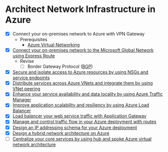 # Architect Network Infrastructure in Azure

- [x] Connect your on-premises network to Azure with VPN Gateway
    - Prerequisites
        - [Azure Virtual Networking](https://docs.microsoft.com/en-us/learn/paths/architect-migration-bcdr/)
- [x] [Connect your on-premises network to the Microsoft Global Network using Express Route](https://docs.microsoft.com/en-us/learn/modules/connect-on-premises-network-with-expressroute/1-introduction)
    - Revise
        - [ ] Border Gateway Protocol ([BGP](https://tools.ietf.org/html/rfc1105))
- [x] [Secure and isolate access to Azure resources by using NSGs and service endpoints](https://docs.microsoft.com/en-us/learn/modules/secure-and-isolate-with-nsg-and-service-endpoints/)
- [x] [Distribute services across Azure VNets and integrate them by using VNet peering](https://docs.microsoft.com/en-gb/learn/modules/integrate-vnets-with-vnet-peering/)
- [x] [Enhance your service availability and data locality by using Azure Traffic Manager](https://docs.microsoft.com/en-us/learn/modules/distribute-load-with-traffic-manager/)
- [x] [Improve application scalability and resiliency by using Azure Load Balancer](https://docs.microsoft.com/en-gb/learn/modules/improve-app-scalability-resiliency-with-load-balancer/)
- [x] [Load balancer your web service traffic with Application Gateway](https://docs.microsoft.com/en-gb/learn/modules/load-balance-web-traffic-with-application-gateway/)
- [x] [Manage and control traffic flow in your Azure deployment with routes](https://docs.microsoft.com/en-gb/learn/modules/control-network-traffic-flow-with-routes/)
- [x] [Design an IP addressing schema for your Azure deployment](https://docs.microsoft.com/en-gb/learn/modules/design-ip-addressing-for-azure/)
- [x] [Design a hybrid network architecture on Azure](https://docs.microsoft.com/en-us/learn/modules/design-a-hybrid-network-architecture/)
- [ ] [Centralize your core services by using hub and spoke Azure virtual network architecture](https://docs.microsoft.com/en-gb/learn/modules/hub-and-spoke-network-architecture/)
